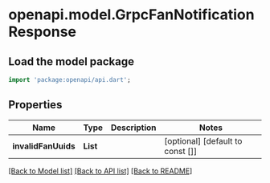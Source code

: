 # openapi.model.GrpcFanNotificationResponse

## Load the model package
```dart
import 'package:openapi/api.dart';
```

## Properties
Name | Type | Description | Notes
------------ | ------------- | ------------- | -------------
**invalidFanUuids** | **List<String>** |  | [optional] [default to const []]

[[Back to Model list]](../README.md#documentation-for-models) [[Back to API list]](../README.md#documentation-for-api-endpoints) [[Back to README]](../README.md)


